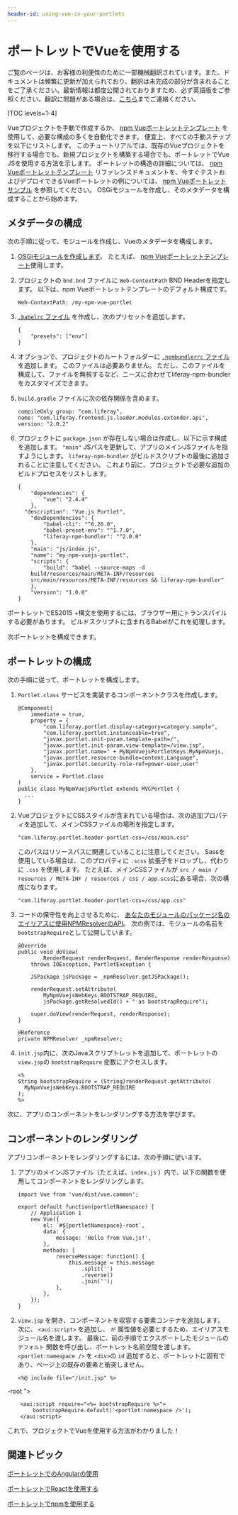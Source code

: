 ```yaml
---
header-id: using-vue-in-your-portlets
---
```


# ポートレットでVueを使用する

<p class="alert alert-info"><span class="wysiwyg-color-blue120">ご覧のページは、お客様の利便性のために一部機械翻訳されています。また、ドキュメントは頻繁に更新が加えられており、翻訳は未完成の部分が含まれることをご了承ください。最新情報は都度公開されておりますため、必ず英語版をご参照ください。翻訳に問題がある場合は、<a href="mailto:support-content-jp@liferay.com">こちら</a>までご連絡ください。</span></p>

[TOC levels=1-4]

Vueプロジェクトを手動で作成するか、 [npm Vueポートレットテンプレート](/docs/7-1/reference/-/knowledge_base/r/npm-vue-js-portlet-template) を使用して、必要な構成の多くを自動化できます。 便宜上、すべての手動ステップを以下にリストします。 このチュートリアルでは、既存のVueプロジェクトを移行する場合でも、新規プロジェクトを構築する場合でも、ポートレットでVue JSを使用する方法を示します。 ポートレットの構造の詳細については、 [npm Vueポートレットテンプレート](/docs/7-1/reference/-/knowledge_base/r/npm-vue-js-portlet-template) リファレンスドキュメントを、今すぐテストおよびデプロイできるVueポートレットの例については、 [npm Vueポートレットサンプル](/docs/7-1/reference/-/knowledge_base/r/vue-js-npm-portlet) を参照してください。 OSGiモジュールを作成し、そのメタデータを構成することから始めます。

## メタデータの構成

次の手順に従って、モジュールを作成し、Vueのメタデータを構成します。

1.  [OSGiモジュールを作成します](/docs/7-1/tutorials/-/knowledge_base/t/starting-module-development#creating-a-module)。 たとえば、 [npm Vueポートレットテンプレート](/docs/7-1/reference/-/knowledge_base/r/npm-vue-js-portlet-template)使用します。

2.  プロジェクトの `bnd.bnd` ファイルに `Web-ContextPath` BND Headerを指定します。 以下は、npm Vueポートレットテンプレートのデフォルト構成です。
   
        Web-ContextPath: /my-npm-vue-portlet

3.  [`.babelrc` ファイル](/docs/7-1/reference/-/knowledge_base/r/configuring-liferay-npm-bundler) を作成し、次のプリセットを追加します。
   
        {
            "presets": ["env"]
        }

4.  オプションで、プロジェクトのルートフォルダーに [`.npmbundlerrc` ファイル](/docs/7-1/reference/-/knowledge_base/r/configuring-liferay-npm-bundler) を追加します。 このファイルは必要ありません。 ただし、このファイルを構成して、ファイルを無視するなど、ニーズに合わせてliferay-npm-bundlerをカスタマイズできます。

5.  `build.gradle` ファイルに次の依存関係を含めます。
   
        compileOnly group: "com.liferay", 
        name: "com.liferay.frontend.js.loader.modules.extender.api", 
        version: "2.0.2"

6.  プロジェクトに `package.json` が存在しない場合は作成し、以下に示す構成を追加します。 `"main"` JSパスを更新して、アプリのメインJSファイルを指すようにします。 `liferay-npm-bundler` がビルドスクリプトの最後に追加されることに注意してください。 これより前に、プロジェクトで必要な追加のビルドプロセスをリストします。
   
        {
            "dependencies": {
                "vue": "2.4.4"
            },
          "description": "Vue.js Portlet",
            "devDependencies": {
                "babel-cli": "^6.26.0",
                "babel-preset-env": "^1.7.0",
                "liferay-npm-bundler": "^2.0.0"
            },
            "main": "js/index.js",
            "name": "my-npm-vuejs-portlet",
            "scripts": {
                "build": "babel --source-maps -d 
            build/resources/main/META-INF/resources 
            src/main/resources/META-INF/resources && liferay-npm-bundler"
            },
            "version": "1.0.0"
        }

ポートレットでES2015 +構文を使用するには、ブラウザー用にトランスパイルする必要があります。 ビルドスクリプトに含まれるBabelがこれを処理します。

次ポートレットを構成できます。

## ポートレットの構成

次の手順に従って、ポートレットを構成します。

1.  `Portlet.class` サービスを実装するコンポーネントクラスを作成します。
   
        @Component(
            immediate = true,
            property = {
                "com.liferay.portlet.display-category=category.sample",
                "com.liferay.portlet.instanceable=true",
                "javax.portlet.init-param.template-path=/",
                "javax.portlet.init-param.view-template=/view.jsp",
                "javax.portlet.name=" + MyNpmVuejsPortletKeys.MyNpmVuejs,
                "javax.portlet.resource-bundle=content.Language",
                "javax.portlet.security-role-ref=power-user,user"
            },
            service = Portlet.class
        )
        public class MyNpmVuejsPortlet extends MVCPortlet {
          ...
        }

2.  VueプロジェクトにCSSスタイルが含まれている場合は、次の追加プロパティを追加して、メインCSSファイルの場所を指定します。
   
        "com.liferay.portlet.header-portlet-css=/css/main.css"

    このパスはリソースパスに関連していることに注意してください。 Sassを使用している場合は、このプロパティに `.scss` 拡張子をドロップし、代わりに `.css` を使用します。 たとえば、メインCSSファイルが `src / main / resources / META-INF / resources / css / app.scss`にある場合、次の構成になります。
   
        "com.liferay.portlet.header-portlet-css=/css/app.css"

3.  コードの保守性を向上させるために、 [あなたのモジュールのパッケージ名のエイリアスに使用NPMResolverのAPI](/docs/7-1/tutorials/-/knowledge_base/t/referencing-an-npm-modules-package)。 次の例では、モジュールの名前を `bootstrapRequire`として公開しています。
   
        @Override
        public void doView(
                RenderRequest renderRequest, RenderResponse renderResponse)
            throws IOException, PortletException {
       
            JSPackage jsPackage = _npmResolver.getJSPackage();
       
            renderRequest.setAttribute(
                MyNpmVuejsWebKeys.BOOTSTRAP_REQUIRE,
                jsPackage.getResolvedId() + " as bootstrapRequire");
       
            super.doView(renderRequest, renderResponse);
        }
       
        @Reference
        private NPMResolver _npmResolver;

4.  `init.jsp`内に、次のJavaスクリプトレットを追加して、ポートレットの `view.jsp`の `bootstrapRequire` 変数にアクセスします。
   
        <%
        String bootstrapRequire = (String)renderRequest.getAttribute(
          MyNpmVuejsWebKeys.BOOTSTRAP_REQUIRE
        );
        %>

次に、アプリのコンポーネントをレンダリングする方法を学びます。

## コンポーネントのレンダリング

アプリコンポーネントをレンダリングするには、次の手順に従います。

1.  アプリのメインJSファイル（たとえば、`index.js` ）内で、以下の関数を使用してコンポーネントをレンダリングします。
   
        import Vue from 'vue/dist/vue.common';
       
        export default function(portletNamespace) {
            // Application 1
            new Vue({
                el: `#${portletNamespace}-root`,
                data: {
                    message: 'Hello from Vue.js!',
                },
                methods: {
                    reverseMessage: function() {
                        this.message = this.message
                            .split('')
                            .reverse()
                            .join('');
                    },
                },
            });
        }

2.  `view.jsp` を開き、コンポーネントを収容する要素コンテナを追加します。 次に、 `<aui:script>` を追加し、 `が` 属性値を必要とするため、エイリアスモジュール名を渡します。 最後に、前の手順でエクスポートしたモジュールの `デフォルト` 関数を呼び出し、ポートレット名前空間を渡します。 `<portlet:namespace />` を `<div>`の `id` 追加すると、ポートレットに固有であり、ページ上の既存の要素と衝突しません。
   
        <%@ include file="/init.jsp" %>
       

<div id="<portlet:namespace / mark=">
  -root ">
</div>

        <aui:script require="<%= bootstrapRequire %>">
            bootstrapRequire.default('<portlet:namespace />');
        </aui:script>

これで、プロジェクトでVueを使用する方法がわかりました！

## 関連トピック

[ポートレットでのAngularの使用](/docs/7-1/tutorials/-/knowledge_base/t/using-angular-js-in-your-portlets)

[ポートレットでReactを使用する](/docs/7-1/tutorials/-/knowledge_base/t/using-react-in-your-portlets)

[ポートレットでnpmを使用する](/docs/7-1/tutorials/-/knowledge_base/t/using-npm-in-your-portlets)
